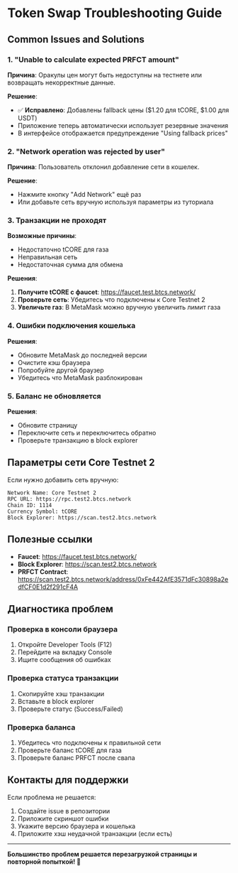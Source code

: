 # Token Swap Troubleshooting Guide

## Common Issues and Solutions

### 1. "Unable to calculate expected PRFCT amount"

**Причина**: Оракулы цен могут быть недоступны на тестнете или возвращать некорректные данные.

**Решение**: 
- ✅ **Исправлено**: Добавлены fallback цены ($1.20 для tCORE, $1.00 для USDT)
- Приложение теперь автоматически использует резервные значения
- В интерфейсе отображается предупреждение "Using fallback prices"

### 2. "Network operation was rejected by user"

**Причина**: Пользователь отклонил добавление сети в кошелек.

**Решение**:
- Нажмите кнопку "Add Network" ещё раз
- Или добавьте сеть вручную используя параметры из туториала

### 3. Транзакции не проходят

**Возможные причины**:
- Недостаточно tCORE для газа
- Неправильная сеть
- Недостаточная сумма для обмена

**Решения**:
1. **Получите tCORE с фaucet**: https://faucet.test.btcs.network/
2. **Проверьте сеть**: Убедитесь что подключены к Core Testnet 2
3. **Увеличьте газ**: В MetaMask можно вручную увеличить лимит газа

### 4. Ошибки подключения кошелька

**Решения**:
- Обновите MetaMask до последней версии
- Очистите кэш браузера
- Попробуйте другой браузер
- Убедитесь что MetaMask разблокирован

### 5. Баланс не обновляется

**Решения**:
- Обновите страницу
- Переключите сеть и переключитесь обратно
- Проверьте транзакцию в block explorer

## Параметры сети Core Testnet 2

Если нужно добавить сеть вручную:

```
Network Name: Core Testnet 2
RPC URL: https://rpc.test2.btcs.network
Chain ID: 1114
Currency Symbol: tCORE
Block Explorer: https://scan.test2.btcs.network
```

## Полезные ссылки

- **Faucet**: https://faucet.test.btcs.network/
- **Block Explorer**: https://scan.test2.btcs.network
- **PRFCT Contract**: https://scan.test2.btcs.network/address/0xFe442AfE3571dFc30898a2edfCF0E1d2f291cF4A

## Диагностика проблем

### Проверка в консоли браузера

1. Откройте Developer Tools (F12)
2. Перейдите на вкладку Console
3. Ищите сообщения об ошибках

### Проверка статуса транзакции

1. Скопируйте хэш транзакции
2. Вставьте в block explorer
3. Проверьте статус (Success/Failed)

### Проверка баланса

1. Убедитесь что подключены к правильной сети
2. Проверьте баланс tCORE для газа
3. Проверьте баланс PRFCT после свапа

## Контакты для поддержки

Если проблема не решается:
1. Создайте issue в репозитории
2. Приложите скриншот ошибки
3. Укажите версию браузера и кошелька
4. Приложите хэш неудачной транзакции (если есть)

---

**Большинство проблем решается перезагрузкой страницы и повторной попыткой! 🔄**

